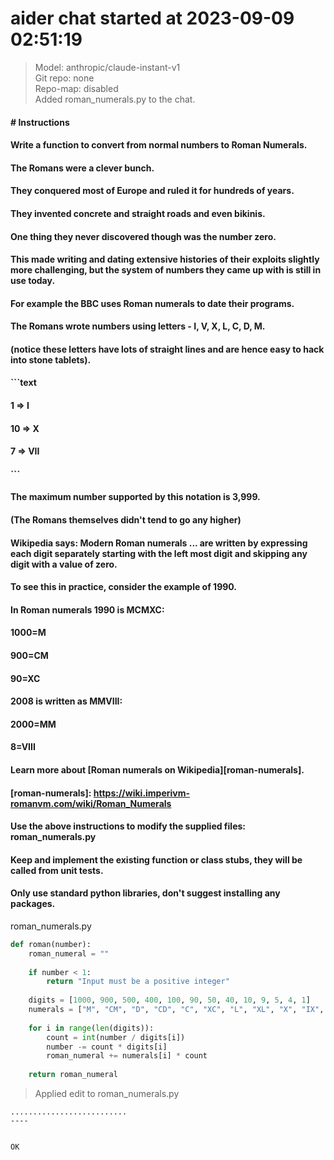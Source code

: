 
# aider chat started at 2023-09-09 02:51:19

> Model: anthropic/claude-instant-v1  
> Git repo: none  
> Repo-map: disabled  
> Added roman_numerals.py to the chat.  

#### # Instructions  
####   
#### Write a function to convert from normal numbers to Roman Numerals.  
####   
#### The Romans were a clever bunch.  
#### They conquered most of Europe and ruled it for hundreds of years.  
#### They invented concrete and straight roads and even bikinis.  
#### One thing they never discovered though was the number zero.  
#### This made writing and dating extensive histories of their exploits slightly more challenging, but the system of numbers they came up with is still in use today.  
#### For example the BBC uses Roman numerals to date their programs.  
####   
#### The Romans wrote numbers using letters - I, V, X, L, C, D, M.  
#### (notice these letters have lots of straight lines and are hence easy to hack into stone tablets).  
####   
#### ```text  
####  1  => I  
#### 10  => X  
####  7  => VII  
#### ```  
####   
#### The maximum number supported by this notation is 3,999.  
#### (The Romans themselves didn't tend to go any higher)  
####   
#### Wikipedia says: Modern Roman numerals ... are written by expressing each digit separately starting with the left most digit and skipping any digit with a value of zero.  
####   
#### To see this in practice, consider the example of 1990.  
####   
#### In Roman numerals 1990 is MCMXC:  
####   
#### 1000=M  
#### 900=CM  
#### 90=XC  
####   
#### 2008 is written as MMVIII:  
####   
#### 2000=MM  
#### 8=VIII  
####   
#### Learn more about [Roman numerals on Wikipedia][roman-numerals].  
####   
#### [roman-numerals]: https://wiki.imperivm-romanvm.com/wiki/Roman_Numerals  
####   
#### ####  
####   
#### Use the above instructions to modify the supplied files: roman_numerals.py  
#### Keep and implement the existing function or class stubs, they will be called from unit tests.  
#### Only use standard python libraries, don't suggest installing any packages.  

roman_numerals.py
```python
def roman(number):
    roman_numeral = ""
    
    if number < 1:
        return "Input must be a positive integer"
        
    digits = [1000, 900, 500, 400, 100, 90, 50, 40, 10, 9, 5, 4, 1]
    numerals = ["M", "CM", "D", "CD", "C", "XC", "L", "XL", "X", "IX", "V", "IV", "I"]
    
    for i in range(len(digits)):
        count = int(number / digits[i])
        number -= count * digits[i]
        roman_numeral += numerals[i] * count
        
    return roman_numeral
```

> Applied edit to roman_numerals.py  
```
..........................
----


OK

```